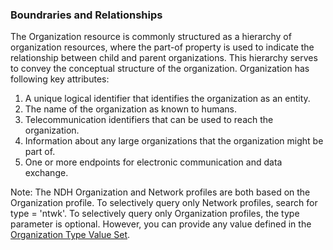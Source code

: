 ### Boundraries and Relationships
The Organization resource is commonly structured as a hierarchy of organization resources, where the part-of property is used to indicate the relationship between child and parent organizations. This hierarchy serves to convey the conceptual structure of the organization. Organization has following key attributes:
1. A unique logical identifier that identifies the organization as an entity.
2. The name of the organization as known to humans.
3. Telecommunication identifiers that can be used to reach the organization.
4. Information about any large organizations that the organization might be part of.
5. One or more endpoints for electronic communication and data exchange.

Note:  The NDH Organization and Network profiles are both based on the Organization profile. To selectively query only Network profiles, search for type = 'ntwk'. To selectively query only Organization profiles, the type parameter is optional. However, you can provide any value defined in the [Organization Type Value Set](ValueSet-OrgTypeVS.html).

